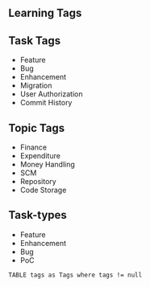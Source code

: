 ## Learning Tags

## Task Tags
- Feature
- Bug
- Enhancement
- Migration
- User Authorization
- Commit History

## Topic Tags
- Finance
- Expenditure
- Money Handling
- SCM
- Repository
- Code Storage

## Task-types
- Feature
- Enhancement
- Bug
- PoC

```dataview
TABLE tags as Tags where tags != null
```
